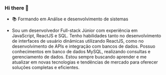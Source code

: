 ### Hi there 👋

- 📚 Formando em Análise e desenvolvimento de sistemas

- Sou um desenvolvedor Full-stack Júnior com experiência em JavaScript, ReactJS e SQL. Tenho habilidades tanto no desenvolvimento de interfaces de usuário dinâmicas utilizando ReactJS, como no desenvolvimento de APIs e integração com bancos de dados. Possuo conhecimentos em banco de dados MySQL, realizando consultas e gerenciamento de dados. Estou sempre buscando aprender e me atualizar em novas tecnologias e tendências de mercado para oferecer soluções completas e eficientes.
